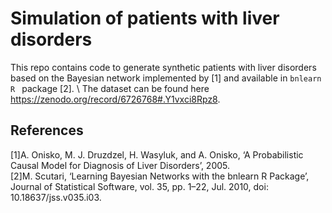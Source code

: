 # Simulation of patients with liver disorders

This repo contains code to generate synthetic patients with liver disorders based on 
the Bayesian network implemented by [1] and available in <code>bnlearn R </code> package [2].
\ The dataset can be found  here https://zenodo.org/record/6726768#.Y1vxci8Rpz8.





## References
[1]A. Onisko, M. J. Druzdzel, H. Wasyluk, and A. Onisko, ‘A Probabilistic Causal Model for Diagnosis of Liver Disorders’, 2005.\
[2]M. Scutari, ‘Learning Bayesian Networks with the bnlearn R Package’, Journal of Statistical Software, vol. 35, pp. 1–22, Jul. 2010, doi: 10.18637/jss.v035.i03.
